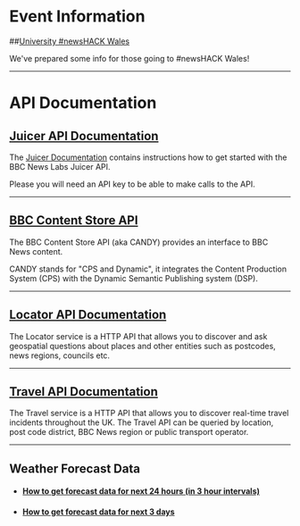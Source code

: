 
# <i class="fa fa-calendar"></i> Event Information

##[University #newsHACK Wales](NewsHack-Wales.html)

 We've prepared some info for those going to #newsHACK Wales!

---

# <i class="fa fa-cogs"></i> API Documentation

## [Juicer API Documentation](Juicer.html)

The [Juicer Documentation](Juicer.html) contains instructions how to get started with the BBC News Labs Juicer API.

Please you will need an API key to be able to make calls to the API.

---

## [BBC Content Store API](CANDY.html)

The BBC Content Store API (aka CANDY) provides an interface to BBC News content.

CANDY stands for "CPS and Dynamic", it integrates the Content Production System (CPS) with the Dynamic Semantic Publishing system (DSP).

---

## [Locator API Documentation](Locator.html)

The Locator service is a HTTP API that allows you to discover and ask geospatial questions about places and other entities such as postcodes, news regions, councils etc.

---

## [Travel API Documentation](Travel.html)

The Travel service is a HTTP API that allows you to discover real-time travel incidents throughout the UK.  The Travel API can be queried by location, post code district, BBC News region or public transport operator.

---

## Weather Forecast Data

* #### [How to get forecast data for next 24 hours (in 3 hour intervals)](Weather-3-Hourly-Forecast.html)

* #### [How to get forecast data for next 3 days](Weather-3-Day-Forecast.html)
